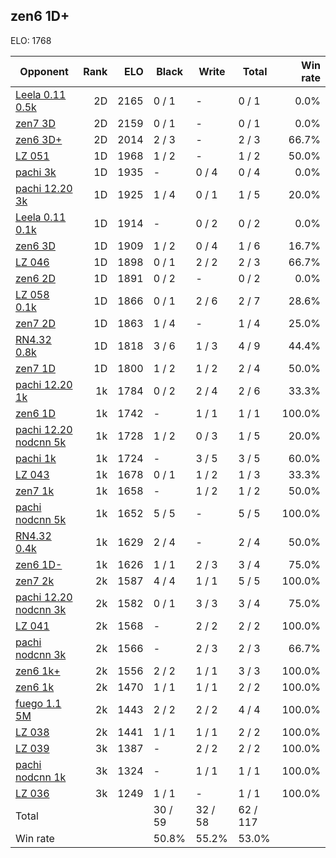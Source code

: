 ## zen6 1D+ ##

ELO: 1768

Opponent | Rank | ELO | Black | Write | Total | Win rate
---------|-----:|----:|-------|-------|-------|-------:
[Leela 0.11 0.5k](Leela%200.11%200.5k.md) | 2D | 2165 | 0 / 1 | - | 0 / 1 | 0.0%
[zen7 3D](zen7%203D.md) | 2D | 2159 | 0 / 1 | - | 0 / 1 | 0.0%
[zen6 3D+](zen6%203D+.md) | 2D | 2014 | 2 / 3 | - | 2 / 3 | 66.7%
[LZ 051](LZ%20051.md) | 1D | 1968 | 1 / 2 | - | 1 / 2 | 50.0%
[pachi 3k](pachi%203k.md) | 1D | 1935 | - | 0 / 4 | 0 / 4 | 0.0%
[pachi 12.20 3k](pachi%2012.20%203k.md) | 1D | 1925 | 1 / 4 | 0 / 1 | 1 / 5 | 20.0%
[Leela 0.11 0.1k](Leela%200.11%200.1k.md) | 1D | 1914 | - | 0 / 2 | 0 / 2 | 0.0%
[zen6 3D](zen6%203D.md) | 1D | 1909 | 1 / 2 | 0 / 4 | 1 / 6 | 16.7%
[LZ 046](LZ%20046.md) | 1D | 1898 | 0 / 1 | 2 / 2 | 2 / 3 | 66.7%
[zen6 2D](zen6%202D.md) | 1D | 1891 | 0 / 2 | - | 0 / 2 | 0.0%
[LZ 058 0.1k](LZ%20058%200.1k.md) | 1D | 1866 | 0 / 1 | 2 / 6 | 2 / 7 | 28.6%
[zen7 2D](zen7%202D.md) | 1D | 1863 | 1 / 4 | - | 1 / 4 | 25.0%
[RN4.32 0.8k](RN4.32%200.8k.md) | 1D | 1818 | 3 / 6 | 1 / 3 | 4 / 9 | 44.4%
[zen7 1D](zen7%201D.md) | 1D | 1800 | 1 / 2 | 1 / 2 | 2 / 4 | 50.0%
[pachi 12.20 1k](pachi%2012.20%201k.md) | 1k | 1784 | 0 / 2 | 2 / 4 | 2 / 6 | 33.3%
[zen6 1D](zen6%201D.md) | 1k | 1742 | - | 1 / 1 | 1 / 1 | 100.0%
[pachi 12.20 nodcnn 5k](pachi%2012.20%20nodcnn%205k.md) | 1k | 1728 | 1 / 2 | 0 / 3 | 1 / 5 | 20.0%
[pachi 1k](pachi%201k.md) | 1k | 1724 | - | 3 / 5 | 3 / 5 | 60.0%
[LZ 043](LZ%20043.md) | 1k | 1678 | 0 / 1 | 1 / 2 | 1 / 3 | 33.3%
[zen7 1k](zen7%201k.md) | 1k | 1658 | - | 1 / 2 | 1 / 2 | 50.0%
[pachi nodcnn 5k](pachi%20nodcnn%205k.md) | 1k | 1652 | 5 / 5 | - | 5 / 5 | 100.0%
[RN4.32 0.4k](RN4.32%200.4k.md) | 1k | 1629 | 2 / 4 | - | 2 / 4 | 50.0%
[zen6 1D-](zen6%201D-.md) | 1k | 1626 | 1 / 1 | 2 / 3 | 3 / 4 | 75.0%
[zen7 2k](zen7%202k.md) | 2k | 1587 | 4 / 4 | 1 / 1 | 5 / 5 | 100.0%
[pachi 12.20 nodcnn 3k](pachi%2012.20%20nodcnn%203k.md) | 2k | 1582 | 0 / 1 | 3 / 3 | 3 / 4 | 75.0%
[LZ 041](LZ%20041.md) | 2k | 1568 | - | 2 / 2 | 2 / 2 | 100.0%
[pachi nodcnn 3k](pachi%20nodcnn%203k.md) | 2k | 1566 | - | 2 / 3 | 2 / 3 | 66.7%
[zen6 1k+](zen6%201k+.md) | 2k | 1556 | 2 / 2 | 1 / 1 | 3 / 3 | 100.0%
[zen6 1k](zen6%201k.md) | 2k | 1470 | 1 / 1 | 1 / 1 | 2 / 2 | 100.0%
[fuego 1.1 5M](fuego%201.1%205M.md) | 2k | 1443 | 2 / 2 | 2 / 2 | 4 / 4 | 100.0%
[LZ 038](LZ%20038.md) | 2k | 1441 | 1 / 1 | 1 / 1 | 2 / 2 | 100.0%
[LZ 039](LZ%20039.md) | 3k | 1387 | - | 2 / 2 | 2 / 2 | 100.0%
[pachi nodcnn 1k](pachi%20nodcnn%201k.md) | 3k | 1324 | - | 1 / 1 | 1 / 1 | 100.0%
[LZ 036](LZ%20036.md) | 3k | 1249 | 1 / 1 | - | 1 / 1 | 100.0%
Total | | | 30 / 59 | 32 / 58 | 62 / 117 | 
Win rate| | | 50.8% | 55.2% | 53.0% | 

